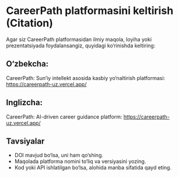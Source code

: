 # CareerPath platformasini keltirish (Citation)

Agar siz CareerPath platformasidan ilmiy maqola, loyiha yoki prezentatsiyada foydalansangiz, quyidagi ko‘rinishda keltiring:

## O‘zbekcha:
CareerPath: Sun’iy intellekt asosida kasbiy yo‘naltirish platformasi: https://careerpath-uz.vercel.app/

## Inglizcha:
CareerPath: AI-driven career guidance platform: https://careerpath-uz.vercel.app/

## Tavsiyalar
- DOI mavjud bo‘lsa, uni ham qo‘shing.  
- Maqolada platforma nomini to‘liq va versiyasini yozing.  
- Kod yoki API ishlatilgan bo‘lsa, alohida manba sifatida qayd eting.
